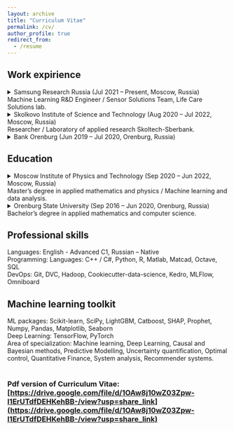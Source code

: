 ```yaml
---
layout: archive
title: "Curriculum Vitae"
permalink: /cv/
author_profile: true
redirect_from:
  - /resume
---
```


## Work expirience

<details>
<summary>Samsung Research Russia (Jul 2021 – Present, Moscow, Russia) <br> Machine Learning R&D Engineer / Sensor Solutions Team, Life Care Solutions lab.</summary>
<ul>
<li> Developed regression models for estimation BFM (Body fat mass), SMM (Skeletal muscle mass), ICW & ECW(Intracellular
Extracellular water) by a multi-frequency signal (released in Samsung’s Galaxy Watch 4)</li>
<li> Designed system of Data Quality estimation, detection erroneous measurements and classifying user usage errors basedonOutliers’
Detection algorithms. Quality metric increased by 21% compared to heuristics</li>
<li> Developed Sweat loss estimation algorithm. Accelerometer-based Neural Network estimates running distance (MAPE=7.7%, R2=0.95and
Polynomial Kernel Ridge Regression estimates the loss in ml (RMSEBWP=0.3%, R2=0.79).</li>
</ul>
</details>

<details>
<summary>Skolkovo Institute of Science and Technology (Aug 2020 – Jul 2022, Moscow, Russia) <br> Researcher / Laboratory of applied research Skoltech-Sberbank.</summary>
<ul>
<li> Developed an active learning algorithm modified by anomaly detection for planning experiments. The number of required labeling has been reduced by 58%, the quality of the regression model has been improved by 19%</li>
<li> Researched the uncertainty scores (total, data, knowledge) using a Bayesian ensemble of decision trees, and anomaly detection methods; researched correlation dependencies of uncertainty/abnormality scores.</li>
</ul>
</details>


<details>
<summary>Bank Orenburg (Jun 2019 – Jul 2020, Orenburg, Russia)</summary>
<ul>
<li> Forecasted the ATM daily cash demands based on Exponential Smoothing, ARIMA, Neural Networks, SSA.</li>
<li> Developed a Discrete model of optimal cash management in ATM branches on forecasted cash withdrawals using Dynamic programming,which increased the profitability compared to the classical model by 30%.</li>
</ul>
</details>


## Education

<details>
<summary>Moscow Institute of Physics and Technology (Sep 2020 – Jun 2022, Moscow, Russia) <br> Master’s degree in applied mathematics and physics / Machine learning and data analysis.</summary>
<ul>
<li> The Interfaculty Department of Information Transmission Problems and Data Analysis</li>
<li> Graduation project: “Anomaly detection aided Active learning on smart watches data”</li>
<li> Average grade 4.8 out of 5.0 for 2 years.</li>
</ul>
</details>

<details>
<summary>Orenburg State University (Sep 2016 – Jun 2020, Orenburg, Russia) <br> Bachelor’s degree in applied mathematics and computer science.</summary>
<ul>
<li> Department of Math and information technology</li>
<li> Graduation project: "Research of machine learning models for predicting and optimizing ATM service"</li>
<li> Average grade 5.0 out of 5.0 for 4 years.</li>
</ul>
</details>

## Professional skills

Languages: English - Advanced C1, Russian – Native <br>
Programming: Languages: C++ / C#, Python, R, Matlab, Matcad, Octave, SQL <br>
DevOps: Git, DVC, Hadoop, Cookiecutter-data-science, Kedro, MLFlow, Omniboard <br>

## Machine learning toolkit

ML packages: Scikit-learn, SciPy, LightGBM, Catboost, SHAP, Prophet, Numpy, Pandas, Matplotlib, Seaborn <br>
Deep Learning: TensorFlow, PyTorch <br>
Area of specialization: Machine learning, Deep Learning, Causal and Bayesian methods, Predictive Modelling,
Uncertainty quantification, Optimal control, Quantitative Finance, System analysis, Recommender systems. <br>
<br>

### Pdf version of Curriculum Vitae: [https://drive.google.com/file/d/1OAw8j10wZ03Zpw-I1ErUTdfDEHKehBB-/view?usp=share_link](https://drive.google.com/file/d/1OAw8j10wZ03Zpw-I1ErUTdfDEHKehBB-/view?usp=share_link)